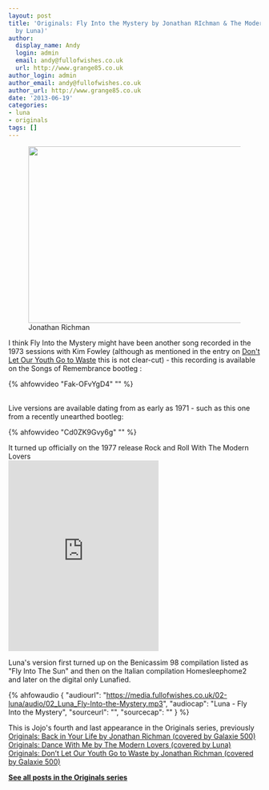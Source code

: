 ```yaml
---
layout: post
title: 'Originals: Fly Into the Mystery by Jonathan RIchman & The Modern Lovers (covered
  by Luna)'
author:
  display_name: Andy
  login: admin
  email: andy@fullofwishes.co.uk
  url: http://www.grange85.co.uk
author_login: admin
author_email: andy@fullofwishes.co.uk
author_url: http://www.grange85.co.uk
date: '2013-06-19'
categories:
- luna
- originals
tags: []
---
```

<p><figure class="caption aligncenter"><img src="https://media.fullofwishes.co.uk/00-misc/pictures/jonathan-richman.jpg" width="627" height="352" class /><figcaption class="caption-text"> Jonathan Richman</figcaption></figure>
I think Fly Into the Mystery might have been another song recorded in the 1973 sessions with Kim Fowley (although as mentioned in the entry on <a href="/2013/05/15/originals-dont-let-our-youth-go-to-waste-by-jonathan-richman-covered-by-galaxie-500">Don't Let Our Youth Go to Waste</a> this is not clear-cut) - this recording is available on the Songs of Remembrance bootleg :<br />

{% ahfowvideo "Fak-OFvYgD4" "" %}

<a id="more"></a><a id="more-4264"></a><br />
Live versions are available dating from as early as 1971 - such as this one from a recently unearthed bootleg:<br />
</p>
{% ahfowvideo "Cd0ZK9Gvy6g" "" %}
<p>It turned up officially on the 1977 release Rock and Roll With The Modern Lovers<br />
<iframe class="aligncenter" src="https://embed.spotify.com/?uri=spotify:track:0yUJz57e6JQbVlXzn7PvxQ" width="300" height="380" frameborder="0" allowtransparency="true"></iframe></p>
<p>Luna's version first turned up on the Benicassim 98 compilation listed as "Fly Into The Sun" and then on the Italian compilation Homesleephome2 and later on the digital only Lunafied.</p>

 {% ahfowaudio {
  "audiourl": "https://media.fullofwishes.co.uk/02-luna/audio/02_Luna_Fly-Into-the-Mystery.mp3",
  "audiocap": "Luna - Fly Into the Mystery",
  "sourceurl": "",
  "sourcecap": ""
  } %}

<p>This is Jojo's fourth and last appearance in the Originals series, previously<br />
<a href="/2013/02/20/originals-back-in-your-life-by-jonathan-richman-covered-by-galaxie-500/" title="Originals: Back in Your Life by Jonathan Richman (covered by Galaxie 500)">Originals: Back in Your Life by Jonathan Richman (covered by Galaxie 500)</a><br />
<a href="/2013/04/24/originals-dance-with-me-by-the-modern-lovers-covered-by-luna/" title="Originals: Dance With Me by The Modern Lovers (covered by Luna)">Originals: Dance With Me by The Modern Lovers (covered by Luna)</a><br />
<a href="/2013/05/15/originals-dont-let-our-youth-go-to-waste-by-jonathan-richman-covered-by-galaxie-500">Originals: Don’t Let Our Youth Go to Waste by Jonathan Richman (covered by Galaxie 500)</a></p>
<p><strong><a href="/category/originals/" title="List: Originals">See all posts in the Originals series</a></strong></p>
